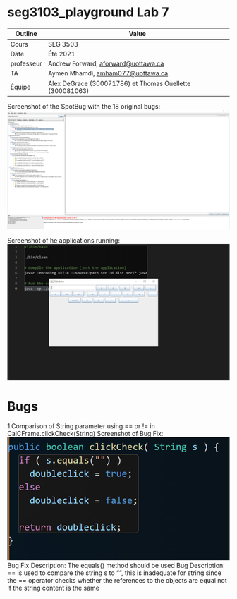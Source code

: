 # seg3103_playground Lab 7

| Outline | Value |
| --- | --- |
| Cours | SEG 3503 |
| Date | Été 2021 |
| professeur | Andrew Forward, aforward@uottawa.ca |
| TA | Aymen Mhamdi, amham077@uottawa.ca |
| Équipe | Alex DeGrace (300071786) et Thomas Ouellette (300081063) |


Screenshot of the SpotBug with the 18 original bugs:
![SpotBug](screenshots/SpotBugs.PNG)

Screenshot of he applications running: 
![App](screenshots/apprunning.PNG)


# Bugs
1.Comparison of String parameter using == or != in CalCFrame.clickCheck(String) 
Screenshot of Bug Fix:
![bug1](screenshots/bug1.PNG)
Bug Fix Description: The equals() method should be used
Bug Description: == is used to compare the string s to “”, this is inadequate for string since the == operator checks whether the references to the objects are equal not if the string content is the same